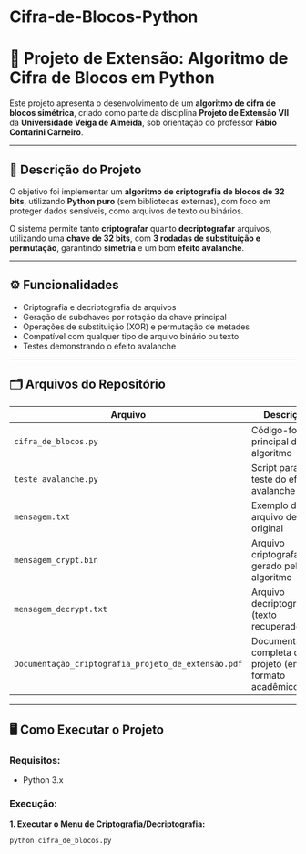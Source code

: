 # Cifra-de-Blocos-Python
# 🔐 Projeto de Extensão: Algoritmo de Cifra de Blocos em Python

Este projeto apresenta o desenvolvimento de um **algoritmo de cifra de blocos simétrica**, criado como parte da disciplina **Projeto de Extensão VII** da **Universidade Veiga de Almeida**, sob orientação do professor **Fábio Contarini Carneiro**.

---

## 📌 Descrição do Projeto

O objetivo foi implementar um **algoritmo de criptografia de blocos de 32 bits**, utilizando **Python puro** (sem bibliotecas externas), com foco em proteger dados sensíveis, como arquivos de texto ou binários.

O sistema permite tanto **criptografar** quanto **decriptografar** arquivos, utilizando uma **chave de 32 bits**, com **3 rodadas de substituição e permutação**, garantindo **simetria** e um bom **efeito avalanche**.

---

## ⚙️ Funcionalidades

- Criptografia e decriptografia de arquivos
- Geração de subchaves por rotação da chave principal
- Operações de substituição (XOR) e permutação de metades
- Compatível com qualquer tipo de arquivo binário ou texto
- Testes demonstrando o efeito avalanche

---

## 🗂️ Arquivos do Repositório

| Arquivo | Descrição |
|---|---|
| `cifra_de_blocos.py` | Código-fonte principal do algoritmo |
| `teste_avalanche.py` | Script para teste do efeito avalanche |
| `mensagem.txt` | Exemplo de arquivo de texto original |
| `mensagem_crypt.bin` | Arquivo criptografado gerado pelo algoritmo |
| `mensagem_decrypt.txt` | Arquivo decriptografado (texto recuperado) |
| `Documentação_criptografia_projeto_de_extensão.pdf` | Documentação completa do projeto (em formato acadêmico) |

---

## 🖥️ Como Executar o Projeto

### Requisitos:
- Python 3.x

### Execução:

**1. Executar o Menu de Criptografia/Decriptografia:**
```bash
python cifra_de_blocos.py
